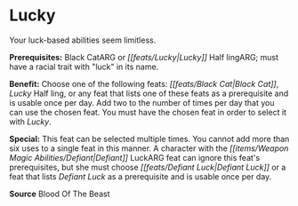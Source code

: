 ﻿---
cssclass: [feats]

---
# Lucky

Your luck-based abilities seem limitless.

**Prerequisites:** Black CatARG or _[[feats/Lucky|Lucky]]_ Half lingARG; must have a racial trait with "luck" in its name.

**Benefit:** Choose one of the following feats: _[[feats/Black Cat|Black Cat]]_, _Lucky_ Half ling, or any feat that lists one of these feats as a prerequisite and is usable once per day. Add two to the number of times per day that you can use the chosen feat. You must have the chosen feat in order to select it with _Lucky_.

**Special:** This feat can be selected multiple times. You cannot add more than six uses to a single feat in this manner. A character with the _[[items/Weapon Magic Abilities/Defiant|Defiant]]_ LuckARG feat can ignore this feat's prerequisites, but she must choose _[[feats/Defiant Luck|Defiant Luck]]_ or a feat that lists _Defiant Luck_ as a prerequisite and is usable once per day.

**Source** Blood Of The Beast